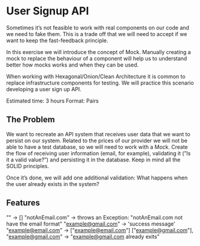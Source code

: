 # User Signup API
Sometimes it’s not feasible to work with real components on our code and we need to fake them. This is a trade off that 
we will need to accept if we want to keep the fast-feedback principle.

In this exercise we will introduce the concept of Mock. Manually creating a mock to replace the behaviour of a component
will help us to understand better how mocks works and when they can be used.

When working with Hexagonal/Onion/Clean Architecture it is common to replace infrastructure components for testing. 
We will practice this scenario developing a user sign up API.

Estimated time: 3 hours
Format: Pairs

## The Problem
We want to recreate an API system that receives user data that we want to persist on our system. 
Related to the prices of our provider we will not be able to have a test database, so we will need to work with a Mock. 
Create the flow of receiving user information (email, for example), validating it (”Is it a valid value?”) and 
persisting it in the database. Keep in mind all the SOLID principles.

Once it’s done, we will add one additional validation: What happens when the user already exists in the system?

## Features
"" -> []
"notAnEmail.com" -> throws an Exception: "notAnEmail.com not have the email format"
"example@gmail.com" -> 'success message'
"example@email.com" -> ["example@email.com"]
["example@gmail.com"], "example@gmail.com" -> "example@gmail.com already exits"